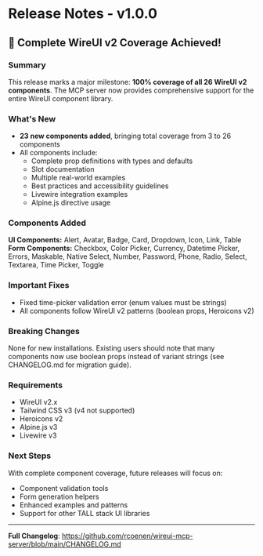 # Release Notes - v1.0.0

## 🎉 Complete WireUI v2 Coverage Achieved!

### Summary
This release marks a major milestone: **100% coverage of all 26 WireUI v2 components**. The MCP server now provides comprehensive support for the entire WireUI component library.

### What's New
- **23 new components added**, bringing total coverage from 3 to 26 components
- All components include:
  - Complete prop definitions with types and defaults
  - Slot documentation
  - Multiple real-world examples
  - Best practices and accessibility guidelines
  - Livewire integration examples
  - Alpine.js directive usage

### Components Added
**UI Components:** Alert, Avatar, Badge, Card, Dropdown, Icon, Link, Table  
**Form Components:** Checkbox, Color Picker, Currency, Datetime Picker, Errors, Maskable, Native Select, Number, Password, Phone, Radio, Select, Textarea, Time Picker, Toggle

### Important Fixes
- Fixed time-picker validation error (enum values must be strings)
- All components follow WireUI v2 patterns (boolean props, Heroicons v2)

### Breaking Changes
None for new installations. Existing users should note that many components now use boolean props instead of variant strings (see CHANGELOG.md for migration guide).

### Requirements
- WireUI v2.x
- Tailwind CSS v3 (v4 not supported)
- Heroicons v2
- Alpine.js v3
- Livewire v3

### Next Steps
With complete component coverage, future releases will focus on:
- Component validation tools
- Form generation helpers
- Enhanced examples and patterns
- Support for other TALL stack UI libraries

---

**Full Changelog**: https://github.com/rcoenen/wireui-mcp-server/blob/main/CHANGELOG.md